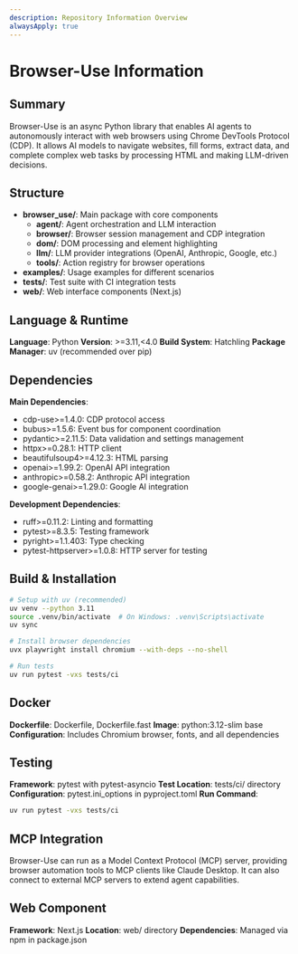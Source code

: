 ```yaml
---
description: Repository Information Overview
alwaysApply: true
---
```


# Browser-Use Information

## Summary
Browser-Use is an async Python library that enables AI agents to autonomously interact with web browsers using Chrome DevTools Protocol (CDP). It allows AI models to navigate websites, fill forms, extract data, and complete complex web tasks by processing HTML and making LLM-driven decisions.

## Structure
- **browser_use/**: Main package with core components
  - **agent/**: Agent orchestration and LLM interaction
  - **browser/**: Browser session management and CDP integration
  - **dom/**: DOM processing and element highlighting
  - **llm/**: LLM provider integrations (OpenAI, Anthropic, Google, etc.)
  - **tools/**: Action registry for browser operations
- **examples/**: Usage examples for different scenarios
- **tests/**: Test suite with CI integration tests
- **web/**: Web interface components (Next.js)

## Language & Runtime
**Language**: Python
**Version**: >=3.11,<4.0
**Build System**: Hatchling
**Package Manager**: uv (recommended over pip)

## Dependencies
**Main Dependencies**:
- cdp-use>=1.4.0: CDP protocol access
- bubus>=1.5.6: Event bus for component coordination
- pydantic>=2.11.5: Data validation and settings management
- httpx>=0.28.1: HTTP client
- beautifulsoup4>=4.12.3: HTML parsing
- openai>=1.99.2: OpenAI API integration
- anthropic>=0.58.2: Anthropic API integration
- google-genai>=1.29.0: Google AI integration

**Development Dependencies**:
- ruff>=0.11.2: Linting and formatting
- pytest>=8.3.5: Testing framework
- pyright>=1.1.403: Type checking
- pytest-httpserver>=1.0.8: HTTP server for testing

## Build & Installation
```bash
# Setup with uv (recommended)
uv venv --python 3.11
source .venv/bin/activate  # On Windows: .venv\Scripts\activate
uv sync

# Install browser dependencies
uvx playwright install chromium --with-deps --no-shell

# Run tests
uv run pytest -vxs tests/ci
```

## Docker
**Dockerfile**: Dockerfile, Dockerfile.fast
**Image**: python:3.12-slim base
**Configuration**: Includes Chromium browser, fonts, and all dependencies

## Testing
**Framework**: pytest with pytest-asyncio
**Test Location**: tests/ci/ directory
**Configuration**: pytest.ini_options in pyproject.toml
**Run Command**:
```bash
uv run pytest -vxs tests/ci
```

## MCP Integration
Browser-Use can run as a Model Context Protocol (MCP) server, providing browser automation tools to MCP clients like Claude Desktop. It can also connect to external MCP servers to extend agent capabilities.

## Web Component
**Framework**: Next.js
**Location**: web/ directory
**Dependencies**: Managed via npm in package.json